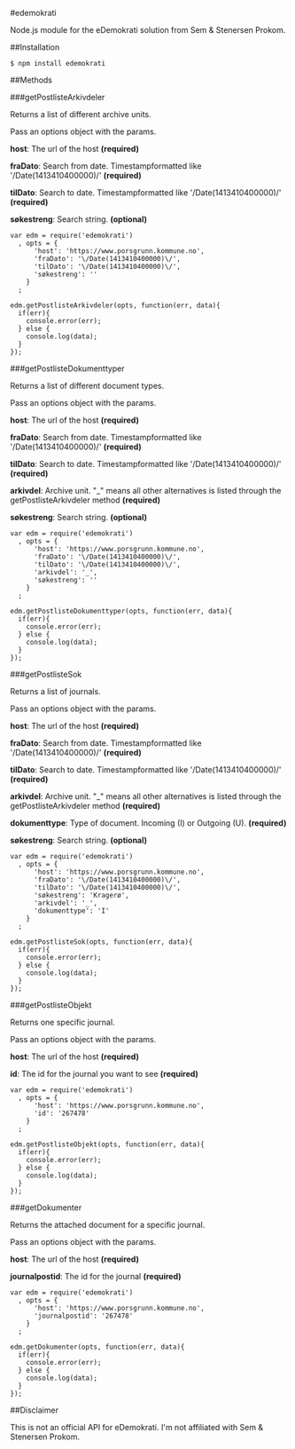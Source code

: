 #edemokrati

Node.js module for the eDemokrati solution from Sem & Stenersen Prokom.

##Installation

```
$ npm install edemokrati
```

##Methods

###getPostlisteArkivdeler

Returns a list of different archive units.
 
Pass an options object with the params.

**host**: The url of the host **(required)**

**fraDato**: Search from date. Timestampformatted like '\/Date(1413410400000)\/' **(required)**

**tilDato**: Search to date. Timestampformatted like '\/Date(1413410400000)\/' **(required)**

**søkestreng**: Search string. **(optional)**

```
var edm = require('edemokrati')
  , opts = {
      'host': 'https://www.porsgrunn.kommune.no',
      'fraDato': '\/Date(1413410400000)\/',
      'tilDato': '\/Date(1413410400000)\/',
      'søkestreng': ''
    }
  ;

edm.getPostlisteArkivdeler(opts, function(err, data){
  if(err){
    console.error(err);
  } else {
    console.log(data);
  }
});
```

###getPostlisteDokumenttyper

Returns a list of different document types.
 
Pass an options object with the params.

**host**: The url of the host **(required)**

**fraDato**: Search from date. Timestampformatted like '\/Date(1413410400000)\/' **(required)**

**tilDato**: Search to date. Timestampformatted like '\/Date(1413410400000)\/' **(required)**

**arkivdel**: Archive unit. "_" means all other alternatives is listed through the getPostlisteArkivdeler method **(required)**

**søkestreng**: Search string. **(optional)**

```
var edm = require('edemokrati')
  , opts = {
      'host': 'https://www.porsgrunn.kommune.no',
      'fraDato': '\/Date(1413410400000)\/',
      'tilDato': '\/Date(1413410400000)\/',
      'arkivdel': '_',
      'søkestreng': ''
    }
  ;

edm.getPostlisteDokumenttyper(opts, function(err, data){
  if(err){
    console.error(err);
  } else {
    console.log(data);
  }
});
```

###getPostlisteSok

Returns a list of journals.
 
Pass an options object with the params.

**host**: The url of the host **(required)**

**fraDato**: Search from date. Timestampformatted like '\/Date(1413410400000)\/' **(required)**

**tilDato**: Search to date. Timestampformatted like '\/Date(1413410400000)\/' **(required)**

**arkivdel**: Archive unit. "_" means all other alternatives is listed through the getPostlisteArkivdeler method **(required)**

**dokumenttype**: Type of document. Incoming (I) or Outgoing (U). **(required)**

**søkestreng**: Search string. **(optional)**

```
var edm = require('edemokrati')
  , opts = {
      'host': 'https://www.porsgrunn.kommune.no',
      'fraDato': '\/Date(1413410400000)\/',
      'tilDato': '\/Date(1413410400000)\/',
      'søkestreng': 'Kragerø',
      'arkivdel': '_',
      'dokumenttype': 'I'
    }
  ;

edm.getPostlisteSok(opts, function(err, data){
  if(err){
    console.error(err);
  } else {
    console.log(data);
  }
});
```

###getPostlisteObjekt

Returns one specific journal.
 
Pass an options object with the params.

**host**: The url of the host **(required)**

**id**: The id for the journal you want to see **(required)**

```
var edm = require('edemokrati')
  , opts = {
      'host': 'https://www.porsgrunn.kommune.no',
      'id': '267478'
    }
  ;

edm.getPostlisteObjekt(opts, function(err, data){
  if(err){
    console.error(err);
  } else {
    console.log(data);
  }
});
```

###getDokumenter

Returns the attached document for a specific journal.
 
Pass an options object with the params.

**host**: The url of the host **(required)**

**journalpostid**: The id for the journal **(required)**

```
var edm = require('edemokrati')
  , opts = {
      'host': 'https://www.porsgrunn.kommune.no',
      'journalpostid': '267478'
    }
  ;

edm.getDokumenter(opts, function(err, data){
  if(err){
    console.error(err);
  } else {
    console.log(data);
  }
});
```

##Disclaimer

This is not an official API for eDemokrati. I'm not affiliated with Sem & Stenersen Prokom.